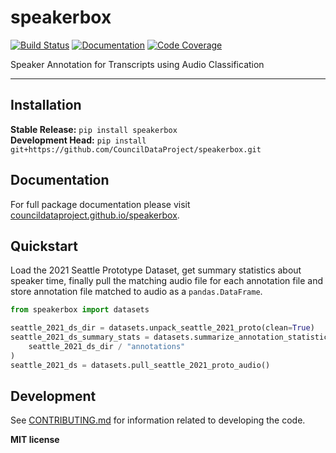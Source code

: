 # speakerbox

[![Build Status](https://github.com/CouncilDataProject/speakerbox/workflows/Build/badge.svg)](https://github.com/CouncilDataProject/speakerbox/actions)
[![Documentation](https://github.com/CouncilDataProject/speakerbox/workflows/Documentation/badge.svg)](https://CouncilDataProject.github.io/speakerbox)
[![Code Coverage](https://codecov.io/gh/CouncilDataProject/speakerbox/branch/main/graph/badge.svg)](https://codecov.io/gh/CouncilDataProject/speakerbox)

Speaker Annotation for Transcripts using Audio Classification

---

## Installation

**Stable Release:** `pip install speakerbox`<br>
**Development Head:** `pip install git+https://github.com/CouncilDataProject/speakerbox.git`

## Documentation

For full package documentation please visit [councildataproject.github.io/speakerbox](https://councildataproject.github.io/speakerbox).

## Quickstart

Load the 2021 Seattle Prototype Dataset, get summary statistics
about speaker time, finally pull the matching audio file for each annotation file
and store annotation file matched to audio as a `pandas.DataFrame`.

```python
from speakerbox import datasets

seattle_2021_ds_dir = datasets.unpack_seattle_2021_proto(clean=True)
seattle_2021_ds_summary_stats = datasets.summarize_annotation_statistics(
    seattle_2021_ds_dir / "annotations"
)
seattle_2021_ds = datasets.pull_seattle_2021_proto_audio()
```

## Development

See [CONTRIBUTING.md](CONTRIBUTING.md) for information related to developing the code.

**MIT license**
